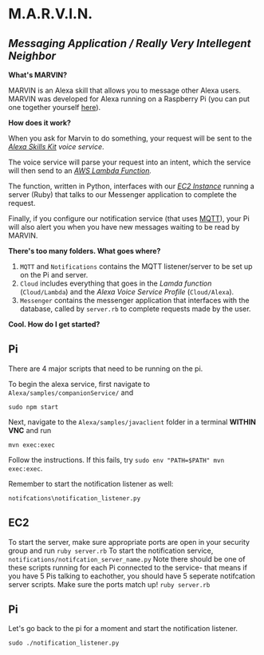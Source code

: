 # M.A.R.V.I.N.
*Messaging Application / Really Very Intellegent Neighbor*
----------

**What's MARVIN?**

MARVIN is an Alexa skill that allows you to message other Alexa users. MARVIN was developed for Alexa running on a Raspberry Pi (you can put one together yourself [here](https://github.com/amzn/alexa-avs-raspberry-pi/blob/master/README.md)).

**How does it work?**

When you ask for Marvin to do something, your request will be sent to the *[Alexa Skills Kit](https://developer.amazon.com/appsandservices/solutions/alexa/alexa-skills-kit) voice service*. 

The voice service will parse your request into an intent, which the service will then send to an *[AWS Lambda Function](https://aws.amazon.com/lambda/).* 

The function, written in Python, interfaces with our *[EC2 Instance](https://aws.amazon.com/ec2/)* running a server (Ruby) that talks to our Messenger application to complete the request.

Finally, if you configure our notification service (that uses [MQTT](http://mqtt.org/)), your Pi will also alert you when you have new messages waiting to be read by MARVIN.

**There's too many folders. What goes where?**

 1. `MQTT`  and `Notifications` contains the MQTT listener/server to be set up on the Pi and server.
 2.  `Cloud` includes everything that goes in the *Lamda function* (`Cloud/Lambda`) and  the *Alexa Voice Service Profile* (`Cloud/Alexa`). 
 3. `Messenger` contains the messenger application that interfaces with the database, called by `server.rb` to complete requests made by the user.

**Cool. How do I get started?**

## Pi

There are 4 major scripts that need to be running on the pi.

To begin the alexa service, first navigate to `Alexa/samples/companionService/` and

`sudo npm start`

Next, navigate to the `Alexa/samples/javaclient` folder in a terminal **WITHIN VNC** and run

`mvn exec:exec`

Follow the instructions. If this fails, try `sudo env "PATH=$PATH" mvn exec:exec`.

Remember to start the notification listener as well:

`notifcations\notification_listener.py`

## EC2

To start the server, make sure appropriate ports are open in your security group and run
`ruby server.rb`
To start the notification service, 
`notifications/notifcation_server_name.py`
Note there should be one of these scripts running for each Pi connected to the service- that means if you have 5 Pis talking to eachother, you should have 5 seperate notifcation server scripts. Make sure the ports match up!
`ruby server.rb`

## Pi

Let's go back to the pi for a moment and start the notification listener.

`sudo ./notification_listener.py `


